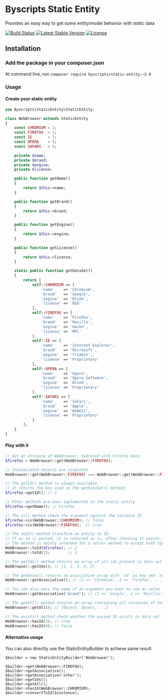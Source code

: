 # Byscripts Static Entity

Provides an easy way to get some entity/model behavior with static data

[![Build Status](https://travis-ci.org/ByScripts/ByscriptsStaticEntity.svg?branch=master)](https://travis-ci.org/ByScripts/ByscriptsStaticEntity) [![Latest Stable Version](https://poser.pugx.org/byscripts/static-entity/v/stable.png)](https://packagist.org/packages/byscripts/static-entity) [![License](https://poser.pugx.org/byscripts/static-entity/license.png)](https://packagist.org/packages/byscripts/static-entity)

## Installation

### Add the package in your composer.json

At command line, run `composer require byscripts/static-entity:~2.0`

### Usage

#### Create your static entity

```php
use Byscripts\StaticEntity\StaticEntity;

class WebBrowser extends StaticEntity
{
    const CHROMIUM = 1;
    const FIREFOX  = 2;
    const IE       = 3;
    const OPERA    = 4;
    const SAFARI   = 5;

    private $name;
    private $brand;
    private $engine;
    private $license;

    public function getName()
    {
        return $this->name;
    }

    public function getBrand()
    {
        return $this->brand;
    }

    public function getEngine()
    {
        return $this->engine;
    }

    public function getLicense()
    {
        return $this->license;
    }

    static public function getDataSet()
    {
        return [
            self::CHROMIUM => [
                'name'    => 'Chromium',
                'brand'   => 'Google',
                'engine'  => 'Blink',
                'license' => 'BSD'
            ],
            self::FIREFOX => [
                'name'    => 'Firefox',
                'brand'   => 'Mozilla',
                'engine'  => 'Gecko',
                'license' => 'MPL'
            ],
            self::IE => [
                'name'    => 'Internet Explorer',
                'brand'   => 'Microsoft',
                'engine'  => 'Trident',
                'license' => 'Proprietary'
            ],
            self::OPERA => [
                'name'    => 'Opera',
                'brand'   => 'Opera Software',
                'engine'  => 'Blink',
                'license' => 'Proprietary'
            ],
            self::SAFARI => [
                'name'    => 'Safari',
                'brand'   => 'Apple',
                'engine'  => 'WebKit',
                'license' => 'Proprietary'
            ]
        ];
    }
}
```

#### Play with it

```php
// Get an instance of WebBrowser, hydrated with Firefox data
$firefox = WebBrowser::get(WebBrowser::FIREFOX);

// Instanciated objects are singleton
WebBrowser::get(WebBrowser::FIREFOX) === WebBrowser::get(WebBrowser::FIREFOX); // true

// The getId() method is always available.
// It returns the key used in the getDataSet() method;
$firefox->getId(); // 2

// Other methods are ones implemented in the static entity
$firefox->getName(); // Firefox

// The is() method check the argument against the instance ID
$firefox->is(WebBrowser::CHROMIUM); // false
$firefox->is(WebBrowser::FIREFOX);  // true

// The toId() method transform an entity to ID.
// If an id is passed, it is returned as is, after checking it exists.
// The method is mainly intended for a setter method to accept both type.
WebBrowser::toId($firefox); // 2
WebBrowser::toId(2);        // 2

// The getIds() method returns an array of all ids present in data set
WebBrowser::getIds(); // [1, 2, 3, 4, 5]

// The getAssoc() returns an associative array with `id` as key and `name` as value
WebBrowser::getAssociative(); // [1 => 'Chromium', 2 => 'Firefox', ...]

// You can also pass the name of an argument you want to use as value
WebBrowser::getAssociative('brand'); // [1 => 'Google', 2 => 'Mozilla', 3 => 'Microsoft', ...]

// The getAll() method returns an array containing all instances of entities
WebBrowser::getAll(); // [Object, Object, ...]

// The exists() method check whether the passed ID exists in data set
WebBrowser::hasId(3); // true
WebBrowser::hasId(9); // false
```

#### Alternative usage

You can also directly use the StaticEntityBuilder to achieve same result

```
$builder = new StaticEntityBuilder('WebBrowser');

$builder->get(WebBrowser::FIREFOX);
$builder->getAssociative();
$builder->getAssociative('other');
$builder->getIds();
$builder->getAll();
$builder->hasId(WebBrowser::CHROMIUM);
$builder->convertToId($instance);
```
